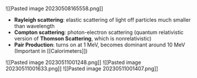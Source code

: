 ![[Pasted image 20230508165558.png]]

 - **Rayleigh scattering**: elastic scattering of light off particles much smaller than wavelength
 - **Compton scattering**: photon-electron scattering (quantum relativistic version of **Thomson Scattering**, which is nonrelativistic)
 - **Pair Production**: turns on at 1 MeV, becomes dominant around 10 MeV (Important in [[Calorimeters]])

![[Pasted image 20230511001248.png]]
![[Pasted image 20230511001633.png]]
![[Pasted image 20230511001407.png]]
